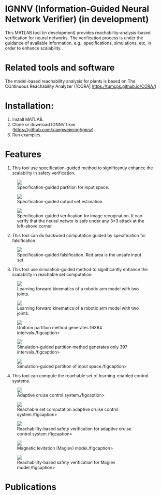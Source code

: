 # IGNNV (Information-Guided Neural Network Verifier) (in development)
This MATLAB tool (in development) provides reachability-analysis-based verification for neural networks. The verification process is under the guidance of available information, e.g., specifications, simulations, etc, in order to enhance scalability. 
# Related tools and software
The model-based reachability analysis for plants is based on The COntinuous Reachability Analyzer ([CORA] https://tumcps.github.io/CORA/)
# Installation:
  1) Install MATLAB.
  2) Clone or download IGNNV from (https://github.com/xiangweiming/ignnv).
  3) Run examples.
# Features
  1) This tool use specification-guided method to significantly enhance the scalability in safety verification. 

<figure>
    <img src="/images/pic_1.png"> <figcaption>Specification-guided partition for input space.</figcaption>
</figure>

<figure>
    <img src="/images/pic_2.png"> <figcaption>Specification-guided output set estimation.</figcaption>
</figure>

<figure>
    <img src="/images/pic_3.png"> <figcaption>Specification-guided verification for image recogination. It can verify that the neural networ is safe under any 3*3 attack at the left-above corner </figcaption>
</figure>
  
  2) This tool can do backward computation guided by specification for falsification.

<figure>
    <img src="/images/pic_12.png"> <figcaption>Specification-guided falsification. Red area is the unsafe input set.</figcaption>
</figure>
  
  3) This tool use simulation-guided method to significantly enhance the scalability in reachable set computation.

<figure>
    <img src="/images/pic_10.png"> <figcaption>Learning forward kinematics of a robotic arm
model with two joints.</figcaption>
</figure>

<figure>
    <img src="/images/pic_10.png"> <figcaption>Learning forward kinematics of a robotic arm
model with two joints.</figcaption>
</figure>
  

<figure>
    <img src="/images/pic_4.png"> <figcaption>Uniform partition method generates 16384 intervals./figcaption>
</figure>

<figure>
    <img src="/images/pic_6.png"> <figcaption>Simulation-guided partition method generates only 397 intervals./figcaption>
</figure>

<figure>
    <img src="/images/pic_7.png"> <figcaption>Simulation-guided partition of input space./figcaption>
</figure>
  
  
  4) This tool can compute the reachable set of learning-enabled control systems. 

<figure>
    <img src="/images/pic_13.png"> <figcaption>Adaptive cruise control system./figcaption>
</figure>

<figure>
    <img src="/images/pic_8.png"> <figcaption>Reachable set computation adaptive cruise control system./figcaption>
</figure>

<figure>
    <img src="/images/pic_9.png"> <figcaption>Reachablilty-based safety verification for adaptive cruise control system./figcaption>
</figure>

<figure>
    <img src="/images/pic_14.png"> <figcaption>Magnetic levitation (Maglev) model./figcaption>
</figure>

<figure>
    <img src="/images/pic_11.png"> <figcaption>Reachablilty-based safety verification for Maglev model./figcaption>
</figure>
  
# Publications

